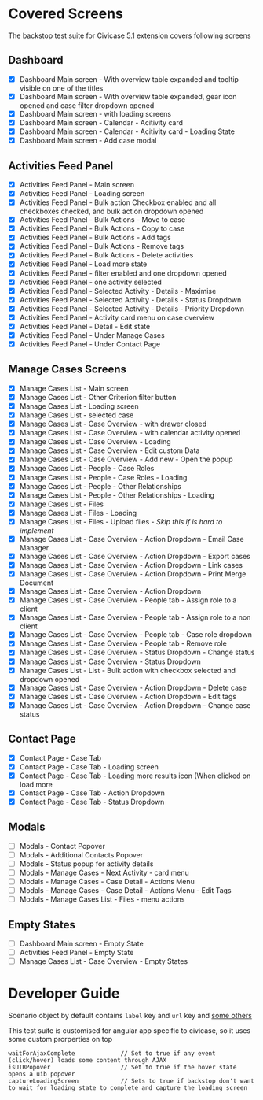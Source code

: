 # Covered Screens
The backstop test suite for Civicase 5.1 extension covers following screens

## Dashboard
- [x] Dashboard Main screen - With overview table expanded and tooltip visible on one of the titles
- [x] Dashboard Main screen - With overview table expanded, gear icon opened and case filter dropdown opened
- [x] Dashboard Main screen - with loading screens
- [x] Dashboard Main screen - Calendar - Acitivity card
- [x] Dashboard Main screen - Calendar - Acitivity card - Loading State
- [x] Dashboard Main screen - Add case modal

## Activities Feed Panel
- [x] Activities Feed Panel - Main screen
- [x] Activities Feed Panel - Loading screen
- [x] Activities Feed Panel - Bulk action Checkbox enabled and all checkboxes checked, and bulk action dropdown opened
- [x] Activities Feed Panel - Bulk Actions - Move to case
- [x] Activities Feed Panel - Bulk Actions - Copy to case
- [x] Activities Feed Panel - Bulk Actions - Add tags
- [x] Activities Feed Panel - Bulk Actions - Remove tags
- [x] Activities Feed Panel - Bulk Actions - Delete activities
- [x] Activities Feed Panel - Load more state
- [x] Activities Feed Panel - filter enabled and one dropdown opened
- [x] Activities Feed Panel - one activity selected
- [x] Activities Feed Panel - Selected Activity - Details - Maximise
- [x] Activities Feed Panel - Selected Activity - Details - Status Dropdown
- [x] Activities Feed Panel - Selected Activity - Details - Priority Dropdown
- [x] Activities Feed Panel - Activity card menu on case overview
- [x] Activities Feed Panel - Detail - Edit state
- [x] Activities Feed Panel - Under Manage Cases
- [x] Activities Feed Panel - Under Contact Page

## Manage Cases Screens
- [x] Manage Cases List - Main screen
- [x] Manage Cases List - Other Criterion filter button
- [x] Manage Cases List - Loading screen
- [x] Manage Cases List - selected case
- [x] Manage Cases List - Case Overview - with drawer closed
- [x] Manage Cases List - Case Overview - with calendar activity opened
- [x] Manage Cases List - Case Overview - Loading
- [x] Manage Cases List - Case Overview - Edit custom Data
- [x] Manage Cases List - Case Overview - Add new - Open the popup
- [x] Manage Cases List - People - Case Roles
- [x] Manage Cases List - People - Case Roles - Loading
- [x] Manage Cases List - People - Other Relationships
- [x] Manage Cases List - People - Other Relationships - Loading
- [x] Manage Cases List - Files
- [x] Manage Cases List - Files - Loading
- [x] Manage Cases List - Files - Upload files - *Skip this if is hard to implement*
- [x] Manage Cases List - Case Overview - Action Dropdown - Email Case Manager
- [x] Manage Cases List - Case Overview - Action Dropdown - Export cases
- [x] Manage Cases List - Case Overview - Action Dropdown - Link cases
- [x] Manage Cases List - Case Overview - Action Dropdown - Print Merge Document
- [x] Manage Cases List - Case Overview - Action Dropdown
- [x] Manage Cases List - Case Overview - People tab - Assign role to a client
- [x] Manage Cases List - Case Overview - People tab - Assign role to a non client
- [x] Manage Cases List - Case Overview - People tab - Case role dropdown
- [x] Manage Cases List - Case Overview - People tab - Remove role
- [x] Manage Cases List - Case Overview - Status Dropdown - Change status
- [x] Manage Cases List - Case Overview - Status Dropdown
- [x] Manage Cases List - List - Bulk action with checkbox selected and dropdown opened
- [x] Manage Cases List - Case Overview - Action Dropdown - Delete case
- [x] Manage Cases List - Case Overview - Action Dropdown - Edit tags
- [x] Manage Cases List - Case Overview - Action Dropdown - Change case status

## Contact Page
- [x] Contact Page - Case Tab
- [x] Contact Page - Case Tab - Loading screen
- [x] Contact Page - Case Tab - Loading more results icon (When clicked on load more
- [x] Contact Page - Case Tab - Action Dropdown
- [x] Contact Page - Case Tab - Status Dropdown

## Modals
- [ ] Modals - Contact Popover
- [ ] Modals - Additional Contacts Popover
- [ ] Modals - Status popup for activity details
- [ ] Modals - Manage Cases - Next Activity - card menu
- [ ] Modals - Manage Cases - Case Detail - Actions Menu
- [ ] Modals - Manage Cases - Case Detail - Actions Menu - Edit Tags
- [ ] Modals - Manage Cases List - Files - menu actions

## Empty States
- [ ] Dashboard Main screen - Empty State
- [ ] Activities Feed Panel - Empty State
- [ ] Manage Cases List - Case Overview - Empty States

# Developer Guide

Scenario object by default contains `label` key and `url` key and [some others](https://github.com/garris/BackstopJS#advanced-scenarios)

This test suite is customised for angular app specific to civicase, so it uses some custom prorperties on top

```
waitForAjaxComplete             // Set to true if any event (click/hover) loads some content through AJAX
isUIBPopover                    // Set to true if the hover state opens a uib popover
captureLoadingScreen            // Sets to true if backstop don't want to wait for loading state to complete and capture the loading screen
```
